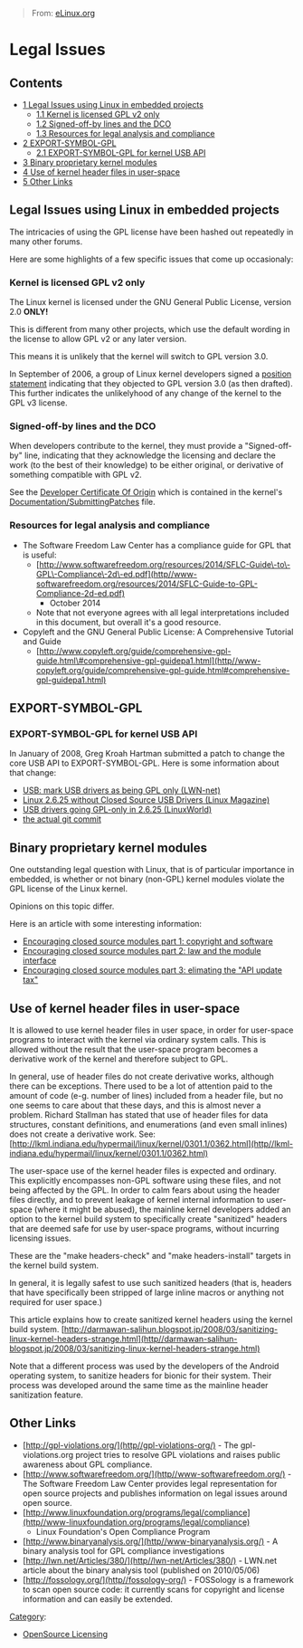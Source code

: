 > From: [eLinux.org](http://eLinux.org/Legal_Issues "http://eLinux.org/Legal_Issues")


# Legal Issues



## Contents

-   [1 Legal Issues using Linux in embedded
    projects](#legal-issues-using-linux-in-embedded-projects)
    -   [1.1 Kernel is licensed GPL v2
        only](#kernel-is-licensed-gpl-v2-only)
    -   [1.2 Signed-off-by lines and the
        DCO](#signed-off-by-lines-and-the-dco)
    -   [1.3 Resources for legal analysis and
        compliance](#resources-for-legal-analysis-and-compliance)
-   [2 EXPORT\-SYMBOL\-GPL](#export-symbol-gpl)
    -   [2.1 EXPORT\-SYMBOL\-GPL for kernel USB
        API](#export-symbol-gpl-for-kernel-usb-api)
-   [3 Binary proprietary kernel
    modules](#binary-proprietary-kernel-modules)
-   [4 Use of kernel header files in
    user-space](#use-of-kernel-header-files-in-user-space)
-   [5 Other Links](#other-links)

## Legal Issues using Linux in embedded projects

The intricacies of using the GPL license have been hashed out repeatedly
in many other forums.

Here are some highlights of a few specific issues that come up
occasionaly:

### Kernel is licensed GPL v2 only

The Linux kernel is licensed under the GNU General Public License,
version 2.0 **ONLY!**

This is different from many other projects, which use the default
wording in the license to allow GPL v2 or any later version.

This means it is unlikely that the kernel will switch to GPL version
3.0.

In September of 2006, a group of Linux kernel developers signed a
[position statement](http//lwn-net/Articles/200422/) indicating that
they objected to GPL version 3.0 (as then drafted). This further
indicates the unlikelyhood of any change of the kernel to the GPL v3
license.

### Signed-off-by lines and the DCO

When developers contribute to the kernel, they must provide a
"Signed-off-by" line, indicating that they acknowledge the licensing and
declare the work (to the best of their knowledge) to be either original,
or derivative of something compatible with GPL v2.

See the [Developer Certificate Of
Origin](http://eLinux.org/Developer-Certificate-Of-Origin "Developer Certificate Of Origin")
which is contained in the kernel's
[Documentation/SubmittingPatches](http//git-kernel.org/?p=linux/kernel/git/torvalds/linux-2.6.git;a=blob;f=Documentation/SubmittingPatches)
file.

### Resources for legal analysis and compliance

-   The Software Freedom Law Center has a compliance guide for GPL that
    is useful:
    -   [http://www.softwarefreedom.org/resources/2014/SFLC-Guide\-to\-GPL\-Compliance\-2d\-ed.pdf](http//www-softwarefreedom.org/resources/2014/SFLC-Guide-to-GPL-Compliance-2d-ed.pdf)
        - October 2014
    -   Note that not everyone agrees with all legal interpretations
        included in this document, but overall it's a good resource.
-   Copyleft and the GNU General Public License: A Comprehensive
    Tutorial and Guide
    -   [http://www.copyleft.org/guide/comprehensive-gpl-guide.html\#comprehensive-gpl-guidepa1.html](http//www-copyleft.org/guide/comprehensive-gpl-guide.html#comprehensive-gpl-guidepa1.html)

## EXPORT\-SYMBOL\-GPL

### EXPORT\-SYMBOL\-GPL for kernel USB API

In January of 2008, Greg Kroah Hartman submitted a patch to change the
core USB API to EXPORT\-SYMBOL\-GPL. Here is some information about that
change:

-   [USB: mark USB drivers as being GPL only
    (LWN-net)](http//lwn.net/Articles/266724/)
-   [Linux 2.6.25 without Closed Source USB Drivers (Linux
    Magazine)](http//www-linux-magazine.com/online/news/linux-2-6-25-without-closed-source-usb-drivers)
-   [USB drivers going GPL-only in 2.6.25
    (LinuxWorld)](http//www-linuxworld.com/community/?q=taxonomy/term/24)
-   [the actual git
    commit](http//git-kernel.org/?p=linux/kernel/git/torvalds/linux-2.6.git;a=commit;h=782e70c6fc0a0395850e8e02583b8b62264d8)

## Binary proprietary kernel modules

One outstanding legal question with Linux, that is of particular
importance in embedded, is whether or not binary (non-GPL) kernel
modules violate the GPL license of the Linux kernel.

Opinions on this topic differ.

Here is an article with some interesting information:

-   [Encouraging closed source modules part 1: copyright and
    software](http//www-networkworld.com/news/2006/120606-closed-modules1.html)
-   [Encouraging closed source modules part 2: law and the module
    interface](http//www-networkworld.com/news/2006/120806-closed-modules2.html)
-   [Encouraging closed source modules part 3: elimating the "API update
    tax"](http//www-networkworld.com/news/2006/121106-closed-modules3.html)

## Use of kernel header files in user-space

It is allowed to use kernel header files in user space, in order for
user-space programs to interact with the kernel via ordinary system
calls. This is allowed without the result that the user-space program
becomes a derivative work of the kernel and therefore subject to GPL.

In general, use of header files do not create derivative works, although
there can be exceptions. There used to be a lot of attention paid to the
amount of code (e-g. number of lines) included from a header file, but
no one seems to care about that these days, and this is almost never a
problem. Richard Stallman has stated that use of header files for data
structures, constant definitions, and enumerations (and even small
inlines) does not create a derivative work. See:
[http://lkml.indiana.edu/hypermail/linux/kernel/0301.1/0362.html](http//lkml-indiana.edu/hypermail/linux/kernel/0301.1/0362.html)

The user-space use of the kernel header files is expected and ordinary.
This explicitly encompasses non-GPL software using these files, and not
being affected by the GPL. In order to calm fears about using the header
files directly, and to prevent leakage of kernel internal information to
user-space (where it might be abused), the mainline kernel developers
added an option to the kernel build system to specifically create
"sanitized" headers that are deemed safe for use by user-space programs,
without incurring licensing issues.

These are the "make headers\-check" and "make headers\-install" targets
in the kernel build system.

In general, it is legally safest to use such sanitized headers (that is,
headers that have specifically been stripped of large inline macros or
anything not required for user space.)

This article explains how to create sanitized kernel headers using the
kernel build system.
[http://darmawan-salihun.blogspot.jp/2008/03/sanitizing-linux-kernel-headers-strange.html](http//darmawan-salihun-blogspot.jp/2008/03/sanitizing-linux-kernel-headers-strange.html)

Note that a different process was used by the developers of the Android
operating system, to sanitize headers for bionic for their system. Their
process was developed around the same time as the mainline header
sanitization feature.

## Other Links

-   [http://gpl-violations.org/](http//gpl-violations-org/) - The
    gpl-violations.org project tries to resolve GPL violations and
    raises public awareness about GPL compliance.
-   [http://www.softwarefreedom.org/](http//www-softwarefreedom.org/) -
    The Software Freedom Law Center provides legal representation for
    open source projects and publishes information on legal issues
    around open source.
-   [http://www.linuxfoundation.org/programs/legal/compliance](http//www-linuxfoundation.org/programs/legal/compliance)
    - Linux Foundation's Open Compliance Program
-   [http://www.binaryanalysis.org/](http//www-binaryanalysis.org/) - A
    binary analysis tool for GPL compliance investigations
-   [http://lwn.net/Articles/380/](http//lwn-net/Articles/380/) -
    LWN.net article about the binary analysis tool (published on
    2010/05/06)
-   [http://fossology.org/](http//fossology-org/) - FOSSology is a
    framework to scan open source code: it currently scans for copyright
    and license information and can easily be extended.


[Category](http://eLinux.org/SpecialCategories "Special:Categories"):

-   [OpenSource
    Licensing](http://eLinux.org/CategoryOpenSource-Licensing "Category:OpenSource Licensing")

